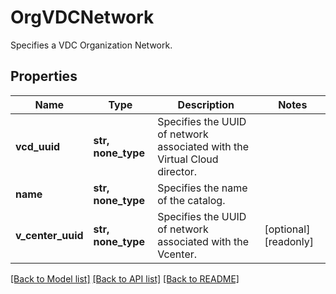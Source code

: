 # OrgVDCNetwork

Specifies a VDC Organization Network.

## Properties
Name | Type | Description | Notes
------------ | ------------- | ------------- | -------------
**vcd_uuid** | **str, none_type** | Specifies the UUID of network associated with the Virtual Cloud director. | 
**name** | **str, none_type** | Specifies the name of the catalog. | 
**v_center_uuid** | **str, none_type** | Specifies the UUID of network associated with the Vcenter. | [optional] [readonly] 

[[Back to Model list]](../README.md#documentation-for-models) [[Back to API list]](../README.md#documentation-for-api-endpoints) [[Back to README]](../README.md)


